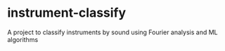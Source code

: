 instrument-classify
===================

A project to classify instruments by sound using Fourier analysis and ML algorithms

